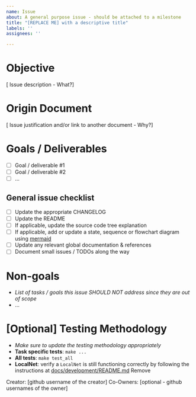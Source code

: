 ```yaml
---
name: Issue
about: A general purpose issue - should be attached to a milestone
title: "[REPLACE ME] with a descriptive title"
labels: ''
assignees: ''

---
```


# Objective
[ Issue description - What?]

# Origin Document
[ Issue justification and/or link to another document - Why?]

# Goals / Deliverables
- [ ] Goal / deliverable #1
- [ ] Goal / deliverable #2
- [ ] ...

## General issue checklist
- [ ] Update the appropriate CHANGELOG
- [ ] Update the README
- [ ] If applicable, update the source code tree explanation
- [ ] If applicable, add or update a state, sequence or flowchart diagram using [mermaid](https://mermaid-js.github.io/mermaid/)
- [ ] Update any relevant global documentation & references
- [ ] Document small issues / TODOs along the way

# Non-goals
- *List of tasks / goals this issue SHOULD NOT address since they are out of scope*
- ...

# [Optional] Testing Methodology
- *Make sure to update the testing methodology appropriately*
- **Task specific tests**: `make ...` 
- **All tests**: `make test_all`
 - **LocalNet**: verify a `LocalNet` is still functioning correctly by following the instructions at [docs/development/README.md](https://github.com/pokt-network/pocket/tree/main/docs/development)
Remove









Creator: [github username of the creator]
Co-Owners: [optional - github usernames of the owner]
